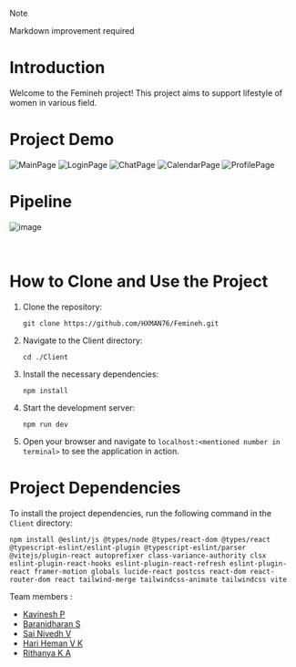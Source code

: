 > [!NOTE]  
> Markdown improvement required


# Introduction
Welcome to the Femineh project! This project aims to support lifestyle of women in various field. 

# Project Demo
<img src="https://github.com/user-attachments/assets/4c200841-6e9f-4474-a579-fd2515d73b65" alt="MainPage">
<img src="https://github.com/user-attachments/assets/2cbb2c28-57d8-4ab7-b3dc-06b0c0542be7" alt="LoginPage">
<img src="https://github.com/user-attachments/assets/0a07928c-bf60-4a1e-8980-aeda3f3983c0" alt="ChatPage">
<img src="https://github.com/user-attachments/assets/31a3c2a7-67a8-4efc-9a0e-f616a747556c" alt="CalendarPage">
<img src="https://github.com/user-attachments/assets/0cdb9a78-7901-40fb-825a-c2740b78d5fc" alt="ProfilePage">

</br>

# Pipeline

![image](https://github.com/user-attachments/assets/bab38404-184b-4b1b-a05e-048e5031a6d4)

</br>

# How to Clone and Use the Project
1. Clone the repository:
    ```
    git clone https://github.com/HXMAN76/Femineh.git
    ```
2. Navigate to the Client directory:
    ```
    cd ./Client
    ```
3. Install the necessary dependencies:
    ```
    npm install
    ```
4. Start the development server:
    ```
    npm run dev
    ```
5. Open your browser and navigate to `localhost:<mentioned number in terminal>` to see the application in action.

# Project Dependencies
To install the project dependencies, run the following command in the `Client` directory:
```
npm install @eslint/js @types/node @types/react-dom @types/react @typescript-eslint/eslint-plugin @typescript-eslint/parser @vitejs/plugin-react autoprefixer class-variance-authority clsx eslint-plugin-react-hooks eslint-plugin-react-refresh eslint-plugin-react framer-motion globals lucide-react postcss react-dom react-router-dom react tailwind-merge tailwindcss-animate tailwindcss vite
```

Team members :
- [Kavinesh P](https://github.com/kavinesh11)
- [Baranidharan S](https://github.com/imbaraniii)
- [Sai Nivedh V](https://github.com/SaiNivedh26)
- [Hari Heman V K](https://github.com/HXMAN76)
- [Rithanya K A](https://github.com/rithanya08)
